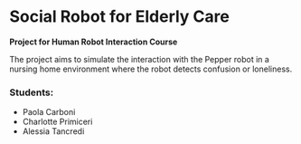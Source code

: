 # Social Robot for Elderly Care

**Project for Human Robot Interaction Course**

The project aims to simulate the interaction with the Pepper robot in a nursing home environment where the robot detects confusion or loneliness.

### Students:
- Paola Carboni
- Charlotte Primiceri
- Alessia Tancredi
